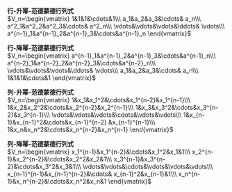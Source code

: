 **行-升幂-范德蒙德行列式**  
 $V_n=\begin{vmatrix}  
1&1&1&\cdots&1\\\  
a_1&a_2&a_3&\cdots& a_n\\\  
a^2_1&a^2_2&a^2_3&\cdots& a^2_n\\\  
\vdots&\vdots&\vdots&\ddots& \vdots\\\  
a^{n-1}_1&a^{n-1}_2&a^{n-1}_3&\cdots&a^{n-1}_n  
\end{vmatrix}$  
  
**行-降幂-范德蒙德行列式**  
 $V_n=\begin{vmatrix}  
a^{n-1}_1&a^{n-1}_2&a^{n-1}_3&\cdots&a^{n-1}_n\\\  
a^{n-2}_1&a^{n-2}_2&a^{n-2}_3&\cdots&a^{n-2}_n\\\  
\vdots&\vdots&\vdots&\ddots& \vdots\\\  
a_1&a_2&a_3&\cdots& a_n\\\  
1&1&1&\cdots&1  
\end{vmatrix}$  
  
**列-升幂-范德蒙德行列式**  
 $V_n=\begin{vmatrix}  
1&x_1&x_1^2&\cdots&x_1^{n-2}&x_1^{n-1}\\\  
1&x_2&x_2^2&\cdots&x_2^{n-2}&x_2^{n-1}\\\  
1&x_3&x_3^2&\cdots&x_3^{n-2}&x_3^{n-1}\\\  
\vdots&\vdots&\vdots&\cdots&\vdots&\vdots\\\  
1&x_{n-1}&x_{n-1}^2&\cdots&x_{n-1}^{n-2}  
&x_{n-1}^{n-1}\\\  
1&x_n&x_n^2&\cdots&x_n^{n-2}&x_n^{n-1}  
\end{vmatrix}$  
  
**列-降幂-范德蒙德行列式**  
 $V_n=\begin{vmatrix}  
x_1^{n-1}&x_1^{n-2}&\cdots&x_1^2&x_1&1\\\  
x_2^{n-1}&x_2^{n-2}&\cdots&x_2^2&x_2&1\\\  
x_3^{n-1}&x_3^{n-2}&\cdots&x_3^2&x_3&1\\\  
\vdots&\vdots&\cdots&\vdots&\vdots&\vdots\\\  
x_{n-1}^{n-1}&x_{n-1}^{n-2}&\cdots&  
x_{n-1}^2&x_{n-1}&1\\\  
x_n^{n-1}&x_n^{n-2}&\cdots&x_n^2&x_n&1  
\end{vmatrix}$  
